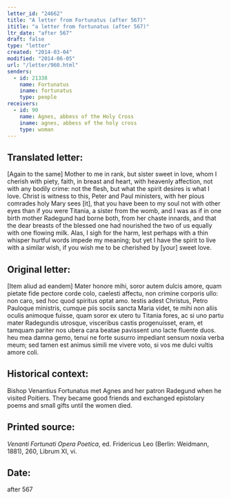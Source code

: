 ```yaml
---
letter_id: "24662"
title: "A letter from Fortunatus (after 567)"
ititle: "a letter from fortunatus (after 567)"
ltr_date: "after 567"
draft: false
type: "letter"
created: "2014-03-04"
modified: "2014-06-05"
url: "/letter/960.html"
senders:
  - id: 21338
    name: Fortunatus
    iname: fortunatus
    type: people
receivers:
  - id: 90
    name: Agnes, abbess of the Holy Cross
    iname: agnes, abbess of the holy cross
    type: woman
---
```

<h2> Translated letter:</h2>[Again to the same]
Mother to me in rank, but sister sweet in love,
whom I cherish with piety, faith, in breast and heart,
with heavenly affection, not with any bodily crime:
not the flesh, but what the spirit desires is what I love.
Christ is witness to this, Peter and Paul ministers,
with her pious comrades holy Mary sees [it],
that you have been to my soul not with other eyes
than if you were Titania, a sister from the womb,
and I was as if in one birth mother Radegund
had borne both, from her chaste innards,
and that the dear breasts of the blessed one
had nourished the two of us equally with one flowing milk.
Alas, I sigh for the harm, lest perhaps with a thin whisper
hurtful words impede my meaning;
but yet I have the spirit to live with a similar wish,
if you wish me to be cherished by [your] sweet love.
<h2 class="mt-4"> Original letter:</h2>[Item aliud ad eandem]
Mater honore mihi, soror autem dulcis amore,
quam pietate fide pectore corde colo,
caelesti affectu, non crimine corporis ullo:
non caro, sed hoc quod spiritus optat amo.
testis adest Christus, Petro Pauloque ministris,
cumque piis sociis sancta Maria videt,
te mihi non aliis oculis animoque fuisse,
quam soror ex utero tu Titania fores,
ac si uno partu mater Radegundis utrosque,
visceribus castis progenuisset, eram,
et tamquam pariter nos ubera cara beatae
pavissent uno lacte fluente duos.
heu mea damna gemo, tenui ne forte susurro
impediant sensum noxia verba meum;
sed tamen est animus simili me vivere voto,
si vos me dulci vultis amore coli.
<h2 class="mt-4"> Historical context:</h2>Bishop Venantius Fortunatus met Agnes and her patron Radegund when he visited Poitiers. They became good friends and exchanged epistolary poems and small gifts until the women died.
<h2 class="mt-4"> Printed source:</h2><p><em>Venanti Fortunati Opera Poetica</em>, ed. Fridericus Leo (Berlin: Weidmann, 1881), 260, Librum XI, vi.</p><h2 class="mt-4"> Date:</h2>after 567